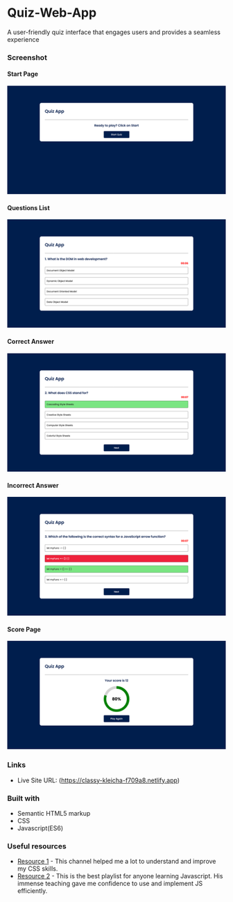# Quiz-Web-App

A user-friendly quiz interface that engages users and provides a seamless experience

### Screenshot

#### Start Page

![Start-Page](./Screenshots/Start-page.png)

#### Questions List

![Questions-page](./Screenshots/Questions.png)

#### Correct Answer

![Correct-answer](./Screenshots/Correct-Answer.png)

#### Incorrect Answer

![Incorrect-answer](./Screenshots/Incorrect-Answer.png)

#### Score Page

![Score-page](./Screenshots/Score-page.png)

### Links

- Live Site URL: (https://classy-kleicha-f709a8.netlify.app)

### Built with

- Semantic HTML5 markup
- CSS
- Javascript(ES6)

### Useful resources

- [Resource 1](https://www.youtube.com/@KevinPowell) - This channel helped me a lot to understand and improve my CSS skills.
- [Resource 2](https://www.youtube.com/playlist?list=PLu71SKxNbfoBuX3f4EOACle2y-tRC5Q37) - This is the best playlist for anyone learning Javascript. His immense teaching gave me confidence to use and implement JS efficiently.
